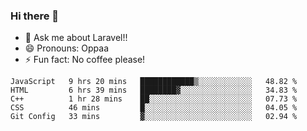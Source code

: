 ### Hi there 👋

<!--
**reubenwedson/reubenwedson** is a ✨ _special_ ✨ repository because its `README.md` (this file) appears on your GitHub profile.
Here are some ideas to get you started:
- 📫 How to reach me: 
- 🔭 I’m currently working on awesome talent app
- 🌱 I’m currently learning extreme Vue js technical stuffs
- 👯 I’m looking to collaborate on start ups challenges
- 🤔 I’m looking for help with time
-->
- 💬 Ask me about Laravel!!
- 😄 Pronouns: Oppaa
- ⚡ Fun fact: No coffee please!

<!--START_SECTION:waka-->
```text
JavaScript   9 hrs 20 mins   ████████████▒░░░░░░░░░░░░   48.82 % 
HTML         6 hrs 39 mins   ████████▓░░░░░░░░░░░░░░░░   34.83 % 
C++          1 hr 28 mins    ██░░░░░░░░░░░░░░░░░░░░░░░   07.73 % 
CSS          46 mins         █░░░░░░░░░░░░░░░░░░░░░░░░   04.05 % 
Git Config   33 mins         ▓░░░░░░░░░░░░░░░░░░░░░░░░   02.94 % 
```
<!--END_SECTION:waka-->
